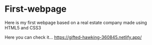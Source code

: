 # First-webpage
Here is my first webpage based on a real estate company made using HTML5 and CSS3


Here you can check it...
https://gifted-hawking-360845.netlify.app/

